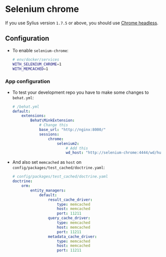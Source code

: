 # Selenium chrome

If you use Sylius version `1.7.5` or above, you should use [Chrome headless](chrome-headless.md).

## Configuration

* To enable `selenium-chrome`:

    ```bash
    # env/docker/services
    WITH_SELENIUM_CHROME=1
    WITH_MEMCACHED=1
    ```

### App configuration

* To test your development repo you have to make some changes to `behat.yml`:

    ```yml
    # /behat.yml
    default:
        extensions:
            Behat\MinkExtension:
                # Change this
                base_url: "http://nginx:8000/"
                sessions:
                    chrome:
                        selenium2:
                            # Add this
                            wd_host: "http://selenium-chrome:4444/wd/hub"
    ```

* And also set `memcached` as `host` on `config/packages/test_cached/doctrine.yaml`:

    ```yml
    # config/packages/test_cached/doctrine.yaml
    doctrine:
        orm:
            entity_managers:
                default:
                    result_cache_driver:
                        type: memcached
                        host: memcached
                        port: 11211
                    query_cache_driver:
                        type: memcached
                        host: memcached
                        port: 11211
                    metadata_cache_driver:
                        type: memcached
                        host: memcached
                        port: 11211
    ```
